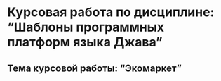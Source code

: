 # Курсовая работа по дисциплине: &ldquo;Шаблоны программных платформ языка Джава&rdquo;  
## Тема курсовой работы: &ldquo;Экомаркет&rdquo;
